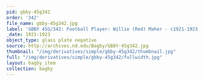 ```yaml
---
pid: gbby-45g342
order: '342'
file_name: gbby-45g342.jpg
label: 'GBBY 45G/342: Football Player: Willie (Red) Maher - c1921-1923'
_date: 1921-1923
object_type: glass plate negative
source: http://archives.nd.edu/Bagby/GBBY-45g342.jpg
thumbnail: "/img/derivatives/simple/gbby-45g342/thumbnail.jpg"
full: "/img/derivatives/simple/gbby-45g342/fullwidth.jpg"
layout: bagby_item
collection: bagby
---
```

